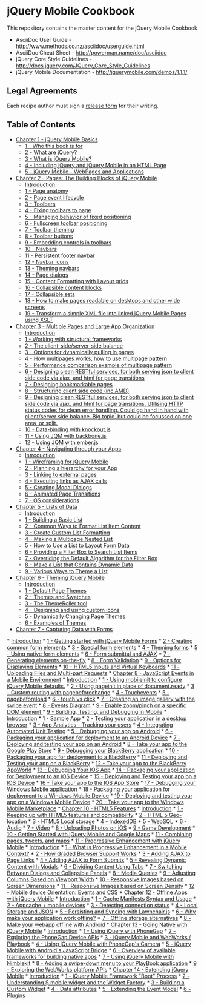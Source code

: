 # jQuery Mobile Cookbook

This repository contains the master content for the jQuery Mobile Cookbook

* AsciiDoc User Guide - http://www.methods.co.nz/asciidoc/userguide.html
* AsciiDoc Cheat Sheet - http://powerman.name/doc/asciidoc
* jQuery Core Style Guidelines - http://docs.jquery.com/JQuery_Core_Style_Guidelines
* jQuery Mobile Documentation - http://jquerymobile.com/demos/1.1.1/

## Legal Agreements

Each recipe author must sign a [release form](https://rightsignature.com/forms/jQueryMobileCookb-58d54f/token/87121d9b978) for their writing. 

## Table of Contents

* <a href="/jquerymobilecookbook/book/blob/master/1-jquery-mobile-basics/readme.md">Chapter 1 - jQuery Mobile Basics</a>
  * <a href="/jquerymobilecookbook/book/blob/master/1-jquery-mobile-basics/recipe-1.adoc">1 - Who this book is for</a>
  * <a href="/jquerymobilecookbook/book/blob/master/1-jquery-mobile-basics/recipe-2.adoc">2 - What are jQuery?</a>
  * <a href="/jquerymobilecookbook/book/blob/master/1-jquery-mobile-basics/recipe-3.adoc">3 - What is jQuery Mobile?</a>
  * <a href="/jquerymobilecookbook/book/blob/master/1-jquery-mobile-basics/recipe-4.adoc">4 - Including jQuery and jQuery Mobile in an HTML Page</a>
  * <a href="/jquerymobilecookbook/book/blob/master/1-jquery-mobile-basics/recipe-5.adoc">5 - jQuery Mobile - WebPages and Applications</a>
* <a href="/jquerymobilecookbook/book/blob/master/2-pages-the-building-blocks-of-jquery-mobile/readme.md">Chapter 2 - Pages: The Building Blocks of jQuery Mobile</a>
  * <a href="/jquerymobilecookbook/book/blob/master/2-pages-the-building-blocks-of-jquery-mobile/introduction.adoc">Introduction</a>
  * <a href="/jquerymobilecookbook/book/blob/master/2-pages-the-building-blocks-of-jquery-mobile/recipe-1.adoc">1 - Page anatomy</a>
  * <a href="/jquerymobilecookbook/book/blob/master/2-pages-the-building-blocks-of-jquery-mobile/recipe-2.adoc">2 - Page event lifecycle</a>
  * <a href="/jquerymobilecookbook/book/blob/master/2-pages-the-building-blocks-of-jquery-mobile/recipe-3.adoc">3 - Toolbars</a>
  * <a href="/jquerymobilecookbook/book/blob/master/2-pages-the-building-blocks-of-jquery-mobile/recipe-4.adoc">4 - Fixing toolbars to page</a>
  * <a href="/jquerymobilecookbook/book/blob/master/2-pages-the-building-blocks-of-jquery-mobile/recipe-5.adoc">5 - Managing behavior of fixed positioning</a>
  * <a href="/jquerymobilecookbook/book/blob/master/2-pages-the-building-blocks-of-jquery-mobile/recipe-6.adoc">6 - Fullscreen toolbar positioning</a>
  * <a href="/jquerymobilecookbook/book/blob/master/2-pages-the-building-blocks-of-jquery-mobile/recipe-7.adoc">7 - Toolbar theming</a>
  * <a href="/jquerymobilecookbook/book/blob/master/2-pages-the-building-blocks-of-jquery-mobile/recipe-8.adoc">8 - Toolbar buttons</a>
  * <a href="/jquerymobilecookbook/book/blob/master/2-pages-the-building-blocks-of-jquery-mobile/recipe-9.adoc">9 - Embedding controls in toolbars</a>
  * <a href="/jquerymobilecookbook/book/blob/master/2-pages-the-building-blocks-of-jquery-mobile/recipe-10.adoc">10 - Navbars</a>
  * <a href="/jquerymobilecookbook/book/blob/master/2-pages-the-building-blocks-of-jquery-mobile/recipe-11.adoc">11 - Persistent footer navbar</a>
  * <a href="/jquerymobilecookbook/book/blob/master/2-pages-the-building-blocks-of-jquery-mobile/recipe-12.adoc">12 - Navbar icons</a>
  * <a href="/jquerymobilecookbook/book/blob/master/2-pages-the-building-blocks-of-jquery-mobile/recipe-13.adoc">13 - Theming navbars</a>
  * <a href="/jquerymobilecookbook/book/blob/master/2-pages-the-building-blocks-of-jquery-mobile/recipe-14.adoc">14 - Page dialogs</a>
  * <a href="/jquerymobilecookbook/book/blob/master/2-pages-the-building-blocks-of-jquery-mobile/recipe-15.adoc">15 - Content Formatting with Layout grids</a>
  * <a href="/jquerymobilecookbook/book/blob/master/2-pages-the-building-blocks-of-jquery-mobile/recipe-16.adoc">16 - Collapsible content blocks</a>
  * <a href="/jquerymobilecookbook/book/blob/master/2-pages-the-building-blocks-of-jquery-mobile/recipe-17.adoc">17 - Collapsible sets</a>
  * <a href="/jquerymobilecookbook/book/blob/master/2-pages-the-building-blocks-of-jquery-mobile/recipe-18.adoc">18 - How to make pages readable on desktops and other wide screens</a>
  * <a href="/jquerymobilecookbook/book/blob/master/2-pages-the-building-blocks-of-jquery-mobile/recipe-19.adoc">19 - Transform a simple XML file into linked jQuery Mobile Pages using XSLT</a>
* <a href="/jquerymobilecookbook/book/blob/master/3-multiple-pages-and-large-app-organization/readme.md">Chapter 3 - Multiple Pages and Large App Organization</a>
  * <a href="/jquerymobilecookbook/book/blob/master/3-multiple-pages-and-large-app-organization/introduction.adoc">Introduction</a>
  * <a href="/jquerymobilecookbook/book/blob/master/3-multiple-pages-and-large-app-organization/recipe-1.adoc">1 - Working with structural frameworks</a>
  * <a href="/jquerymobilecookbook/book/blob/master/3-multiple-pages-and-large-app-organization/recipe-2.adoc">2 - The client-side/server-side balance</a>
  * <a href="/jquerymobilecookbook/book/blob/master/3-multiple-pages-and-large-app-organization/recipe-3.adoc">3 - Options for dynamically pulling in pages</a>
  * <a href="/jquerymobilecookbook/book/blob/master/3-multiple-pages-and-large-app-organization/recipe-4.adoc">4 - How multipages works, how to use multipage pattern</a>
  * <a href="/jquerymobilecookbook/book/blob/master/3-multiple-pages-and-large-app-organization/recipe-5.adoc">5 - Performance comparison example of multipage pattern</a>
  * <a href="/jquerymobilecookbook/book/blob/master/3-multiple-pages-and-large-app-organization/recipe-6.adoc">6 - Designing clean RESTful services, for both serving json to client side code via ajax, and html for page transitions</a>
  * <a href="/jquerymobilecookbook/book/blob/master/3-multiple-pages-and-large-app-organization/recipe-7.adoc">7 - Designing bookmarkable pages</a>
  * <a href="/jquerymobilecookbook/book/blob/master/3-multiple-pages-and-large-app-organization/recipe-8.adoc">8 - Structuring client side code (inc AMD)</a>
  * <a href="/jquerymobilecookbook/book/blob/master/3-multiple-pages-and-large-app-organization/recipe-9.adoc">9 - Designing clean RESTful services, for both serving json to client side code via ajax, and html for page transitions. Utilising HTTP status codes for clean error handling. Could go hand in hand with client/server side balance. Big topic, but could be focussed on one area, or split.</a>
  * <a href="/jquerymobilecookbook/book/blob/master/3-multiple-pages-and-large-app-organization/recipe-10.adoc">10 - Data-binding with knockout.js</a>
  * <a href="/jquerymobilecookbook/book/blob/master/3-multiple-pages-and-large-app-organization/recipe-11.adoc">11 - Using JQM with backbone.js</a>
  * <a href="/jquerymobilecookbook/book/blob/master/3-multiple-pages-and-large-app-organization/recipe-12.adoc">12 - Using JQM with ember.js</a>
* <a href="/jquerymobilecookbook/book/blob/master/4-navigating-through-your-apps/readme.md">Chapter 4 - Navigating through your Apps</a>
  * <a href="/jquerymobilecookbook/book/blob/master/4-navigating-through-your-apps/introduction.adoc">Introduction</a>
  * <a href="/jquerymobilecookbook/book/blob/master/4-navigating-through-your-apps/recipe-1.adoc">1 - Wireframing for jQuery Mobile </a>
  * <a href="/jquerymobilecookbook/book/blob/master/4-navigating-through-your-apps/recipe-2.adoc">2 - Planning a hierarchy for your App</a>
  * <a href="/jquerymobilecookbook/book/blob/master/4-navigating-through-your-apps/recipe-3.adoc">3 - Linking to external pages </a>
  * <a href="/jquerymobilecookbook/book/blob/master/4-navigating-through-your-apps/recipe-4.adoc">4 - Executing links as AJAX calls </a>
  * <a href="/jquerymobilecookbook/book/blob/master/4-navigating-through-your-apps/recipe-5.adoc">5 - Creating Modal Dialogs </a>
  * <a href="/jquerymobilecookbook/book/blob/master/4-navigating-through-your-apps/recipe-6.adoc">6 - Animated Page Transitions </a>
  * <a href="/jquerymobilecookbook/book/blob/master/4-navigating-through-your-apps/recipe-7.adoc">7 - OS considerations</a>
* <a href="/jquerymobilecookbook/book/blob/master/5-lists-of-data/readme.md">Chapter 5 - Lists of Data</a>
  * <a href="/jquerymobilecookbook/book/blob/master/5-lists-of-data/introduction.adoc">Introduction</a>
  * <a href="/jquerymobilecookbook/book/blob/master/5-lists-of-data/recipe-1.adoc">1 - Building a Basic List</a>
  * <a href="/jquerymobilecookbook/book/blob/master/5-lists-of-data/recipe-2.adoc">2 - Common Ways to Format List Item Content</a>
  * <a href="/jquerymobilecookbook/book/blob/master/5-lists-of-data/recipe-3.adoc">3 - Create Custom List Formatting</a> 
  * <a href="/jquerymobilecookbook/book/blob/master/5-lists-of-data/recipe-4.adoc">4 - Making a Multipage Nested List</a>
  * <a href="/jquerymobilecookbook/book/blob/master/5-lists-of-data/recipe-5.adoc">5 - How to Use a List to Layout Form Data</a>
  * <a href="/jquerymobilecookbook/book/blob/master/5-lists-of-data/recipe-6.adoc">6 - Providing a Filter Box to Search List Items</a>
  * <a href="/jquerymobilecookbook/book/blob/master/5-lists-of-data/recipe-7.adoc">7 - Overriding the Default Algorithm for the Filter Box</a>
  * <a href="/jquerymobilecookbook/book/blob/master/5-lists-of-data/recipe-8.adoc">8 - Make a List that Contains Dynamic Data</a>
  * <a href="/jquerymobilecookbook/book/blob/master/5-lists-of-data/recipe-9.adoc">9 - Various Ways to Theme a List</a>
* <a href="/jquerymobilecookbook/book/blob/master/6-theming-jquery-mobile/readme.md">Chapter 6 - Theming jQuery Mobile</a>
  * <a href="/jquerymobilecookbook/book/blob/master/6-theming-jquery-mobile/introduction.adoc">Introduction</a>
  * <a href="/jquerymobilecookbook/book/blob/master/6-theming-jquery-mobile/recipe-1.adoc">1 - Default Page Themes</a>
  * <a href="/jquerymobilecookbook/book/blob/master/6-theming-jquery-mobile/recipe-2.adoc">2 - Themes and Swatches</a>
  * <a href="/jquerymobilecookbook/book/blob/master/6-theming-jquery-mobile/recipe-3.adoc">3 - The ThemeRoller tool</a>
  * <a href="/jquerymobilecookbook/book/blob/master/6-theming-jquery-mobile/recipe-4.adoc">4 - Designing and using custom icons</a>
  * <a href="/jquerymobilecookbook/book/blob/master/6-theming-jquery-mobile/recipe-5.adoc">5 - Dynamically Changing Page Themes</a>
  * <a href="/jquerymobilecookbook/book/blob/master/6-theming-jquery-mobile/recipe-6.adoc">6 - Examples of Themes</a>
* <a href="/jquerymobilecookbook/book/blob/master/7-capturing-data-with-forms/readme.md">Chapter 7 - Capturing Data with Forms
</a>
  * <a href="/jquerymobilecookbook/book/blob/master/7-capturing-data-with-forms/introduction.adoc">Introduction</a>
  * <a href="/jquerymobilecookbook/book/blob/master/7-capturing-data-with-forms/recipe-1.adoc">1 - Getting started with jQuery Mobile Forms</a>
  * <a href="/jquerymobilecookbook/book/blob/master/7-capturing-data-with-forms/recipe-2.adoc">2 - Creating common form elements</a>
  * <a href="/jquerymobilecookbook/book/blob/master/7-capturing-data-with-forms/recipe-3.adoc">3 - Special form elements</a>
  * <a href="/jquerymobilecookbook/book/blob/master/7-capturing-data-with-forms/recipe-4.adoc">4 - Theming forms</a>
  * <a href="/jquerymobilecookbook/book/blob/master/7-capturing-data-with-forms/recipe-5.adoc">5 - Using native form elements</a>
  * <a href="/jquerymobilecookbook/book/blob/master/7-capturing-data-with-forms/recipe-6.adoc">6 - Form submittal and AJAX</a>
  * <a href="/jquerymobilecookbook/book/blob/master/7-capturing-data-with-forms/recipe-7.adoc">7 - Generating elements on-the-fly</a>
  * <a href="/jquerymobilecookbook/book/blob/master/7-capturing-data-with-forms/recipe-8.adoc">8 - Form Validation</a>
  * <a href="/jquerymobilecookbook/book/blob/master/7-capturing-data-with-forms/recipe-9.adoc">9 - Options for Displaying Elements</a>
  * <a href="/jquerymobilecookbook/book/blob/master/7-capturing-data-with-forms/recipe-10.adoc">10 - HTML5 Inputs and Virtual Keyboards</a>
  * <a href="/jquerymobilecookbook/book/blob/master/7-capturing-data-with-forms/recipe-11.adoc">11 - Uploading Files and Multi-part Requests</a>
* <a href="/jquerymobilecookbook/book/blob/master/8-javascript-events-in-mobile-environment/readme.md">Chapter 8 - JavaScript Events in a Mobile Environment</a>
  * <a href="/jquerymobilecookbook/book/blob/master/8-javascript-events-in-mobile-environment/introduction.adoc">Introduction</a>
  * <a href="/jquerymobilecookbook/book/blob/master/8-javascript-events-in-mobile-environment/recipe-1.adoc">1 - Using mobileinit to configure jQuery Mobile defaults.</a>
  * <a href="/jquerymobilecookbook/book/blob/master/8-javascript-events-in-mobile-environment/recipe-2.adoc">2 - Using pageinit in place of document.ready</a>
  * <a href="/jquerymobilecookbook/book/blob/master/8-javascript-events-in-mobile-environment/recipe-3.adoc">3 - Custom routing with pagebeforechange</a> 
  * <a href="/jquerymobilecookbook/book/blob/master/8-javascript-events-in-mobile-environment/recipe-4.adoc">4 - Touchevents</a>
  * <a href="/jquerymobilecookbook/book/blob/master/8-javascript-events-in-mobile-environment/recipe-5.adoc">5 - pagebeforeload</a>
  * <a href="/jquerymobilecookbook/book/blob/master/8-javascript-events-in-mobile-environment/recipe-6.adoc">6 - touch vs click</a>
  * <a href="/jquerymobilecookbook/book/blob/master/8-javascript-events-in-mobile-environment/recipe-7.adoc">7 - Creating an image gallery with the swipe event</a>
  * <a href="/jquerymobilecookbook/book/blob/master/8-javascript-events-in-mobile-environment/recipe-8.adoc">8 - Events Diagram</a>
  * <a href="/jquerymobilecookbook/book/blob/master/8-javascript-events-in-mobile-environment/recipe-9.adoc">9 - Enable zoom/pinch on a specific DOM element </a>
* <a href="/jquerymobilecookbook/book/blob/master/9-building-testing-and-debugging-in-mobile/readme.adoc">9 - Building, Testing, and Debugging in Mobile</a>
  * <a href="/jquerymobilecookbook/book/blob/master/9-building-testing-and-debugging-in-mobile/introduction.adoc">Introduction</a>
  * <a href="/jquerymobilecookbook/book/blob/master/9-building-testing-and-debugging-in-mobile/recipe-1.adoc">1 - Sample App</a>
  * <a href="/jquerymobilecookbook/book/blob/master/9-building-testing-and-debugging-in-mobile/recipe-2.adoc">2 - Testing your application in a desktop browser</a>
  * <a href="/jquerymobilecookbook/book/blob/master/9-building-testing-and-debugging-in-mobile/recipe-3.adoc">3 - App Analytics - Tracking your users</a>
  * <a href="/jquerymobilecookbook/book/blob/master/9-building-testing-and-debugging-in-mobile/recipe-4.adoc">4 - Integrating Automated Unit Testing</a>
  * <a href="/jquerymobilecookbook/book/blob/master/9-building-testing-and-debugging-in-mobile/recipe-5.adoc">5 - Debugging your app on Android</a>
  * <a href="/jquerymobilecookbook/book/blob/master/9-building-testing-and-debugging-in-mobile/recipe-6.adoc">6 - Packaging your application for deployment to an Android Device</a>
  * <a href="/jquerymobilecookbook/book/blob/master/9-building-testing-and-debugging-in-mobile/recipe-7.adoc">7 - Deploying and testing your app on an Android</a>
  * <a href="/jquerymobilecookbook/book/blob/master/9-building-testing-and-debugging-in-mobile/recipe-8.adoc">8 - Take your app to the Google Play Store</a>
  * <a href="/jquerymobilecookbook/book/blob/master/9-building-testing-and-debugging-in-mobile/recipe-9.adoc">9 - Debugging your BlackBerry application</a>
  * <a href="/jquerymobilecookbook/book/blob/master/9-building-testing-and-debugging-in-mobile/recipe-10.adoc">10 - Packaging your app for deployment to a BlackBerry</a>
  * <a href="/jquerymobilecookbook/book/blob/master/9-building-testing-and-debugging-in-mobile/recipe-11.adoc">11 - Deploying and Testing your app on a BlackBerry</a>
  * <a href="/jquerymobilecookbook/book/blob/master/9-building-testing-and-debugging-in-mobile/recipe-12.adoc">12 - Take your app to the BlackBerry AppWorld</a>
  * <a href="/jquerymobilecookbook/book/blob/master/9-building-testing-and-debugging-in-mobile/recipe-13.adoc">13 - Debugging Your IOS App</a>
  * <a href="/jquerymobilecookbook/book/blob/master/9-building-testing-and-debugging-in-mobile/recipe-14.adoc">14 - Packaging your application for Deployment to an iOS Device</a>
  * <a href="/jquerymobilecookbook/book/blob/master/9-building-testing-and-debugging-in-mobile/recipe-15.adoc">15 - Deploying and Testing your app on a IOS Device</a>
  * <a href="/jquerymobilecookbook/book/blob/master/9-building-testing-and-debugging-in-mobile/recipe-16.adoc">16 - Take your app to the IOS App Store</a>
  * <a href="/jquerymobilecookbook/book/blob/master/9-building-testing-and-debugging-in-mobile/recipe-17.adoc">17 - Debugging your Windows Mobile application</a>
  * <a href="/jquerymobilecookbook/book/blob/master/9-building-testing-and-debugging-in-mobile/recipe-18.adoc">18 - Packaging your application for deployment to a Windows Mobile Device</a>
  * <a href="/jquerymobilecookbook/book/blob/master/9-building-testing-and-debugging-in-mobile/recipe-19.adoc">19 - Deploying and testing your app on a Windows Mobile Device</a>
  * <a href="/jquerymobilecookbook/book/blob/master/9-building-testing-and-debugging-in-mobile/recipe-20.adoc">20 - Take your app to the Windows Mobile Marketplace</a>
* <a href="/jquerymobilecookbook/book/blob/master/10-html5-features/readme.adoc">Chapter 10 - HTML5 Features</a>
  * <a href="/jquerymobilecookbook/book/blob/master/10-html5-features/introduction.adoc">Introduction</a>
  * <a href="/jquerymobilecookbook/book/blob/master/10-html5-features/recipe-1.adoc">1 - Keeping up with HTML5 features and compatibility</a>
  * <a href="/jquerymobilecookbook/book/blob/master/10-html5-features/recipe-2.adoc">2 - HTML 5 Geo-location</a>
  * <a href="/jquerymobilecookbook/book/blob/master/10-html5-features/recipe-3.adoc">3 - HTML5 Local storage</a>
  * <a href="/jquerymobilecookbook/book/blob/master/10-html5-features/recipe-4.adoc">4 - IndexedDB</a>
  * <a href="/jquerymobilecookbook/book/blob/master/10-html5-features/recipe-5.adoc">5 - WebSQL</a>
  * <a href="/jquerymobilecookbook/book/blob/master/10-html5-features/recipe-6.adoc">6 - Audio</a>
  * <a href="/jquerymobilecookbook/book/blob/master/10-html5-features/recipe-7.adoc">7 - Video</a>
  * <a href="/jquerymobilecookbook/book/blob/master/10-html5-features/recipe-8.adoc">8 - Uploading Photos on iOS</a>
  * <a href="/jquerymobilecookbook/book/blob/master/10-html5-features/recipe-9.adoc">9 - Game Development</a>
  * <a href="/jquerymobilecookbook/book/blob/master/10-html5-features/recipe-10.adoc">10 - Getting Started with jQuery Mobile and Google Maps</a>
  * <a href="/jquerymobilecookbook/book/blob/master/10-html5-features/recipe-11.adoc">11 - Combining pages, tweets, and maps</a>
* <a href="/jquerymobilecookbook/book/blob/master/11-progressive-enhancement-with-jquery-mobile/readme.adoc">11 - Progressive Enhancement with jQuery Mobile</a>
  * <a href="/jquerymobilecookbook/book/blob/master/11-progressive-enhancement-with-jquery-mobile/introduction.adoc">Introduction</a>
  * <a href="/jquerymobilecookbook/book/blob/master/11-progressive-enhancement-with-jquery-mobile/recipe-1.adoc">1 - What is Progressive Enhancement in a Mobile Context?</a>
  * <a href="/jquerymobilecookbook/book/blob/master/11-progressive-enhancement-with-jquery-mobile/recipe-2.adoc">2 - How Graded Browser Support Works</a>
  * <a href="/jquerymobilecookbook/book/blob/master/11-progressive-enhancement-with-jquery-mobile/recipe-3.adoc">3 - Adding AJAX to Page Links</a>
  * <a href="/jquerymobilecookbook/book/blob/master/11-progressive-enhancement-with-jquery-mobile/recipe-4.adoc">4 - Adding AJAX to Form Submits</a>
  * <a href="/jquerymobilecookbook/book/blob/master/11-progressive-enhancement-with-jquery-mobile/recipe-5.adoc">5 - Revealing Dynamic Content with Modals</a>
  * <a href="/jquerymobilecookbook/book/blob/master/11-progressive-enhancement-with-jquery-mobile/recipe-6.adoc">6 - Dividing Content Using Tabs</a>
  * <a href="/jquerymobilecookbook/book/blob/master/11-progressive-enhancement-with-jquery-mobile/recipe-7.adoc">7 - Switching Between Dialogs and Collapsible Panels</a>
  * <a href="/jquerymobilecookbook/book/blob/master/11-progressive-enhancement-with-jquery-mobile/recipe-8.adoc">8 - Media Queries</a>
  * <a href="/jquerymobilecookbook/book/blob/master/11-progressive-enhancement-with-jquery-mobile/recipe-9.adoc">9 - Adjusting Columns Based on Viewport Width</a>
  * <a href="/jquerymobilecookbook/book/blob/master/11-progressive-enhancement-with-jquery-mobile/recipe-10.adoc">10 - Responsive Images based on Screen Dimensions</a>
  * <a href="/jquerymobilecookbook/book/blob/master/11-progressive-enhancement-with-jquery-mobile/recipe-11.adoc">11 - Responsive Images based on Screen Density</a>
  * <a href="/jquerymobilecookbook/book/blob/master/11-progressive-enhancement-with-jquery-mobile/recipe-12.adoc">12 - Mobile device Orientation: Events and CSS</a>
* <a href="/jquerymobilecookbook/book/blob/master/12-offline-apps-with-jquery-mobile/readme.adoc">Chapter 12 - Offline Apps with jQuery Mobile</a>
  * <a href="/jquerymobilecookbook/book/blob/master/12-offline-apps-with-jquery-mobile/introduction.adoc">Introduction</a>
  * <a href="/jquerymobilecookbook/book/blob/master/12-offline-apps-with-jquery-mobile/recipe-1.adoc">1 - Cache Manifests Syntax and Usage</a>
  * <a href="/jquerymobilecookbook/book/blob/master/12-offline-apps-with-jquery-mobile/recipe-2.adoc">2 - Appcache + mobile devices</a>
  * <a href="/jquerymobilecookbook/book/blob/master/12-offline-apps-with-jquery-mobile/recipe-3.adoc">3 - Detecting connection status</a>
  * <a href="/jquerymobilecookbook/book/blob/master/12-offline-apps-with-jquery-mobile/recipe-4.adoc">4 - Local Storage and JSON</a>
  * <a href="/jquerymobilecookbook/book/blob/master/12-offline-apps-with-jquery-mobile/recipe-5.adoc">5 - Persisting and Syncing with Lawnchair.js</a>
  * <a href="/jquerymobilecookbook/book/blob/master/12-offline-apps-with-jquery-mobile/recipe-6.adoc">6 - Why make your application work offline?</a>
  * <a href="/jquerymobilecookbook/book/blob/master/12-offline-apps-with-jquery-mobile/recipe-7.adoc">7 - Offline storage alternatives</a>
  * <a href="/jquerymobilecookbook/book/blob/master/12-offline-apps-with-jquery-mobile/recipe-8.adoc">8 - Make your webapp offline with Android</a>
* <a href="/jquerymobilecookbook/book/blob/master/13-going-native-with-jquery-mobile/readme.adoc">Chapter 13 - Going Native with jQuery Mobile</a>
  * <a href="/jquerymobilecookbook/book/blob/master/13-going-native-with-jquery-mobile/introduction.adoc">Introduction</a>
  * <a href="/jquerymobilecookbook/book/blob/master/13-going-native-with-jquery-mobile/recipe-1.adoc">1 - Using jQuery with PhoneGap</a>
  * <a href="/jquerymobilecookbook/book/blob/master/13-going-native-with-jquery-mobile/recipe-2.adoc">2 - Exploring the PhoneGap Device APIs</a>
  * <a href="/jquerymobilecookbook/book/blob/master/13-going-native-with-jquery-mobile/recipe-3.adoc">3 - jQuery Mobile and WebWorks / Playbook</a>
  * <a href="/jquerymobilecookbook/book/blob/master/13-going-native-with-jquery-mobile/recipe-4.adoc">4 - Using jQuery Mobile with PhoneGap's Camera</a>
  * <a href="/jquerymobilecookbook/book/blob/master/13-going-native-with-jquery-mobile/recipe-5.adoc">5 - jQuery Mobile with Android's JavaScript Bridge</a>
  * <a href="/jquerymobilecookbook/book/blob/master/13-going-native-with-jquery-mobile/recipe-6.adoc">6 - Overview of available frameworks for building native apps</a>
  * <a href="/jquerymobilecookbook/book/blob/master/13-going-native-with-jquery-mobile/recipe-7.adoc">7 - Using jQuery Mobile with Nimblekit</a>
  * <a href="/jquerymobilecookbook/book/blob/master/13-going-native-with-jquery-mobile/recipe-8.adoc">8 - Adding a swipe-down menu to your PlayBook application</a>
  * <a href="/jquerymobilecookbook/book/blob/master/13-going-native-with-jquery-mobile/recipe-9.adoc">9 - Exploring the WebWorks platform APIs</a>
* <a href="/jquerymobilecookbook/book/blob/master/14-extending-jquery-mobile/readme.adoc">Chapter 14 - Extending jQuery Mobile</a>
  * <a href="/jquerymobilecookbook/book/blob/master/14-extending-jquery-mobile/introduction.adoc">Introduction</a>
  * <a href="/jquerymobilecookbook/book/blob/master/14-extending-jquery-mobile/recipe-1.adoc">1 - jQuery Mobile Framework "Boot" Process</a>
  * <a href="/jquerymobilecookbook/book/blob/master/14-extending-jquery-mobile/recipe-2.adoc">2 - Understanding $.mobile.widget and the Widget Factory</a>
  * <a href="/jquerymobilecookbook/book/blob/master/14-extending-jquery-mobile/recipe-3.adoc">3 - Building a Custom Widget</a>
  * <a href="/jquerymobilecookbook/book/blob/master/14-extending-jquery-mobile/recipe-4.adoc">4 - Data attributes</a>
  * <a href="/jquerymobilecookbook/book/blob/master/14-extending-jquery-mobile/recipe-5.adoc">5 - Extending the Event Model</a>
  * <a href="/jquerymobilecookbook/book/blob/master/14-extending-jquery-mobile/recipe-6.adoc">6 - Plugins</a>